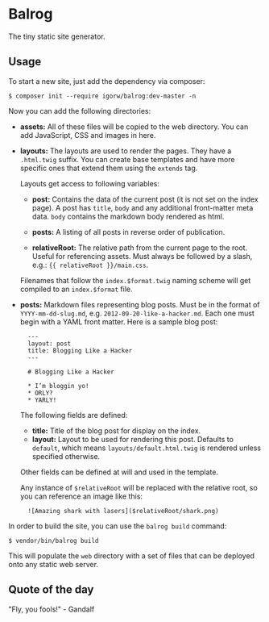 # Balrog

The tiny static site generator.

## Usage

To start a new site, just add the dependency via composer:

    $ composer init --require igorw/balrog:dev-master -n

Now you can add the following directories:

* **assets:** All of these files will be copied to the web directory. You can
  add JavaScript, CSS and images in here.

* **layouts:** The layouts are used to render the pages. They have a
  `.html.twig` suffix. You can create base templates and have more specific
  ones that extend them using the `extends` tag.

  Layouts get access to following variables:

  * **post:** Contains the data of the current post (it is not set on the index
    page). A post has `title`, `body` and any additional front-matter meta data.
    `body` contains the markdown body rendered as html.

  * **posts:** A listing of all posts in reverse order of publication.

  * **relativeRoot:** The relative path from the current page to the root.
    Useful for referencing assets. Must always be followed by a slash, e.g.:
    `{{ relativeRoot }}/main.css`.

  Filenames that follow the `index.$format.twig` naming scheme will get compiled
  to an `index.$format` file.

* **posts:** Markdown files representing blog posts. Must be in the format of
  `YYYY-mm-dd-slug.md`, e.g. `2012-09-20-like-a-hacker.md`. Each one must begin
  with a YAML front matter. Here is a sample blog post:

        ---
        layout: post
        title: Blogging Like a Hacker
        ---

        # Blogging Like a Hacker

        * I’m bloggin yo!
        * ORLY?
        * YARLY!

  The following fields are defined:

  * **title:** Title of the blog post for display on the index.
  * **layout:** Layout to be used for rendering this post. Defaults to `default`,
    which means `layouts/default.html.twig` is rendered unless specified
    otherwise.

  Other fields can be defined at will and used in the template.

  Any instance of `$relativeRoot` will be replaced with the relative root, so
  you can reference an image like this:

        ![Amazing shark with lasers]($relativeRoot/shark.png)

In order to build the site, you can use the `balrog build` command:

    $ vendor/bin/balrog build

This will populate the `web` directory with a set of files that can be
deployed onto any static web server.

## Quote of the day

"Fly, you fools!" - Gandalf
